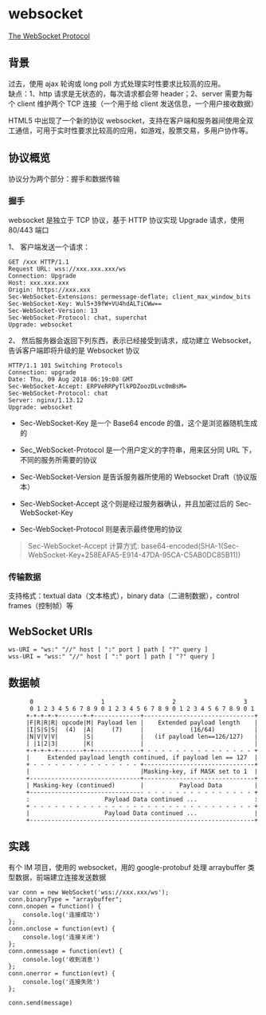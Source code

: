 # websocket

[The WebSocket Protocol](https://tools.ietf.org/html/rfc6455)

## 背景

过去，使用 ajax 轮询或 long poll 方式处理实时性要求比较高的应用。  
缺点：1、http 请求是无状态的，每次请求都会带 header；2、server 需要为每个 client 维护两个 TCP 连接（一个用于给 client 发送信息，一个用户接收数据）

HTML5 中出现了一个新的协议 websocket，支持在客户端和服务器间使用全双工通信，可用于实时性要求比较高的应用，如游戏，股票交易，多用户协作等。

## 协议概览

协议分为两个部分：握手和数据传输

### 握手

websocket 是独立于 TCP 协议，基于 HTTP 协议实现 Upgrade 请求，使用 80/443 端口

1、 客户端发送一个请求：

```
GET /xxx HTTP/1.1
Request URL: wss://xxx.xxx.xxx/ws
Connection: Upgrade
Host: xxx.xxx.xxx
Origin: https://xxx.xxx
Sec-WebSocket-Extensions: permessage-deflate; client_max_window_bits
Sec-WebSocket-Key: Wul5+39fW+VU4hdALTiCWw==
Sec-WebSocket-Version: 13
Sec-WebSocket-Protocol: chat, superchat
Upgrade: websocket
```

2、 然后服务器会返回下列东西，表示已经接受到请求，成功建立 Websocket，告诉客户端即将升级的是 Websocket 协议

```
HTTP/1.1 101 Switching Protocols
Connection: upgrade
Date: Thu, 09 Aug 2018 06:19:08 GMT
Sec-WebSocket-Accept: ERPVeRRPyTlkPDZoozDLvc0mBsM=
Sec-WebSocket-Protocol: chat
Server: nginx/1.13.12
Upgrade: websocket
```

- Sec-WebSocket-Key 是一个 Base64 encode 的值，这个是浏览器随机生成的
- Sec_WebSocket-Protocol 是一个用户定义的字符串，用来区分同 URL 下，不同的服务所需要的协议
- Sec-WebSocket-Version 是告诉服务器所使用的 Websocket Draft（协议版本）

- Sec-WebSocket-Accept 这个则是经过服务器确认，并且加密过后的 Sec-WebSocket-Key
- Sec-WebSocket-Protocol 则是表示最终使用的协议

> Sec-WebSocket-Accept 计算方式: base64-encoded(SHA-1(Sec-WebSocket-Key+258EAFA5-E914-47DA-95CA-C5AB0DC85B11))

### 传输数据

支持格式：textual data（文本格式），binary data（二进制数据），control frames（控制帧）等

## WebSocket URIs

```
ws-URI = "ws:" "//" host [ ":" port ] path [ "?" query ]
wss-URI = "wss:" "//" host [ ":" port ] path [ "?" query ]
```

## 数据帧

```
      0                   1                   2                   3
      0 1 2 3 4 5 6 7 8 9 0 1 2 3 4 5 6 7 8 9 0 1 2 3 4 5 6 7 8 9 0 1
     +-+-+-+-+-------+-+-------------+-------------------------------+
     |F|R|R|R| opcode|M| Payload len |    Extended payload length    |
     |I|S|S|S|  (4)  |A|     (7)     |             (16/64)           |
     |N|V|V|V|       |S|             |   (if payload len==126/127)   |
     | |1|2|3|       |K|             |                               |
     +-+-+-+-+-------+-+-------------+ - - - - - - - - - - - - - - - +
     |     Extended payload length continued, if payload len == 127  |
     + - - - - - - - - - - - - - - - +-------------------------------+
     |                               |Masking-key, if MASK set to 1  |
     +-------------------------------+-------------------------------+
     | Masking-key (continued)       |          Payload Data         |
     +-------------------------------- - - - - - - - - - - - - - - - +
     :                     Payload Data continued ...                :
     + - - - - - - - - - - - - - - - - - - - - - - - - - - - - - - - +
     |                     Payload Data continued ...                |
     +---------------------------------------------------------------+
```

## 实践

有个 IM 项目，使用的 websocket，用的 google-protobuf 处理 arraybuffer 类型数据，前端建立连接发送数据

```
var conn = new WebSocket('wss://xxx.xxx/ws');
conn.binaryType = "arraybuffer";
conn.onopen = function() {
    console.log('连接成功')
};
conn.onclose = function(evt) {
    console.log('连接关闭')
};
conn.onmessage = function(evt) {
    console.log('收到消息')
};
conn.onerror = function(evt) {
    console.log('连接失败')
};

conn.send(message)
```
